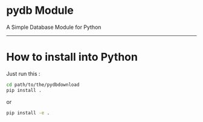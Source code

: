 # pydb Module

A Simple Database Module for Python

---

# How to install into Python

Just run this :
```bash
cd path/to/the/pydbdownload
pip install .
```
or
```bash
pip install -e .
```
